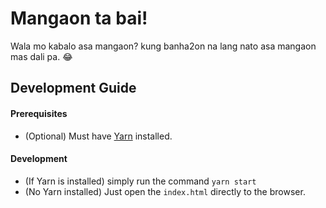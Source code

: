 Mangaon ta bai!
===================

Wala mo kabalo asa mangaon? kung banha2on na lang nato asa mangaon mas dali pa. 😂

## Development Guide

#### Prerequisites

* (Optional) Must have [Yarn](https://yarnpkg.com/en/docs/install) installed.

#### Development

* (If Yarn is installed) simply run the command `yarn start`
* (No Yarn installed) Just open the `index.html` directly to the browser.
